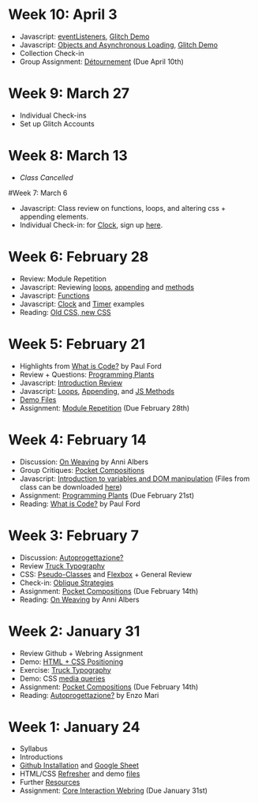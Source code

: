 <!-- and [Event Listeners](/lectures/event-listeners) -->
<!-- - Javascript Libraries: [Greensock](/lectures/gsap) -->
<!-- - Assignment: [With Feeling](/assignments/with-feeling) (Due March 6th) -->

# Week 10: April 3
- Javascript: [eventListeners](/lectures/event-listeners), [Glitch Demo](https://glitch.com/~s20-lab-eventlisteners) 
- Javascript: [Objects and Asynchronous Loading](/lectures/javascript-objects), [Glitch Demo](https://glitch.com/~s20-lab-objects) 
- Collection Check-in
- Group Assignment: [Détournement](/assignments/detournement) (Due April 10th)


# Week 9: March 27 
- Individual Check-ins
- Set up Glitch Accounts


# Week 8: March 13
- *Class Cancelled*


#Week 7: March 6
- Javascript: Class review on functions, loops, and altering css + appending elements.
- Individual Check-in: for [Clock](https://devinwashburn.com/coreinteraction/project2.html), sign up [here](https://docs.google.com/spreadsheets/d/1VH5AC_gxLTxArsEKC14MXXKePEWfDddCkg2z9I6V5Z0/edit?usp=sharing).



# Week 6: February 28

- Review: Module Repetition
- Javascript: Reviewing [loops](/lectures/javascript-loops), [appending](/lectures/javascript-appending) and [methods](/lectures/javascript-methods)
- Javascript: [Functions](/lectures/functions) 
- Javascript: [Clock](/files/feb-28-timer.zip) and [Timer](/files/feb-28-clock.zip) examples
- Reading: [Old CSS, new CSS](https://eev.ee/blog/2020/02/01/old-css-new-css/)

# Week 5: February 21

- Highlights from [What is Code?](https://www.bloomberg.com/graphics/2015-paul-ford-what-is-code/) by Paul Ford
- Review + Questions: [Programming Plants](/assignments/programming-plants)
- Javascript: [Introduction Review](/lectures/javascript-1)
- Javascript: [Loops](/lectures/javascript-loops), [Appending](/lectures/javascript-appending), and [JS Methods](/lectures/javascript-methods)
- [Demo Files](/files/feb-21.zip)
- Assignment: [Module Repetition](/assignments/repetition) (Due February 28th)
<!-- - Assignment:  -->


# Week 4: February 14

- Discussion: [On Weaving](https://arena-attachments.s3.amazonaws.com/2597972/2065c555bbd04503da9df3d3ec5052dc.pdf?1535137003) by Anni Albers
- Group Critiques: [Pocket Compositions](/assignments/pocket)
- Javascript: [Introduction to variables and DOM manipulation](/lectures/javascript-1) (Files from class can be downloaded [here](/files/feb-14.zip))
- Assignment: [Programming Plants](/assignments/programming-plants) (Due February 21st)
- Reading: [What is Code?](https://www.bloomberg.com/graphics/2015-paul-ford-what-is-code/) by Paul Ford

# Week 3: February 7
- Discussion: [Autoprogettazione?](https://arena-attachments.s3.amazonaws.com/1771862/174a7eb1f1ba1046f2413ed7cbd00ccc.pdf?1518800745)
- Review [Truck Typography](/assignments/truck-type)
- CSS: [Pseudo-Classes](/lectures/html-css-part-3) and [Flexbox](/lectures/html-css-flexbox) + General Review
- Check-in: [Oblique Strategies](https://devinwashburn.com/coreinteraction/project1.html)
- Assignment: [Pocket Compositions](/assignments/pocket) (Due February 14th)
- Reading: [On Weaving](https://arena-attachments.s3.amazonaws.com/2597972/2065c555bbd04503da9df3d3ec5052dc.pdf?1535137003) by Anni Albers

# Week 2: January 31
- Review Github + Webring Assignment
- Demo: [HTML + CSS Positioning](/lectures/html-css-part-2)
- Exercise: [Truck Typography](/assignments/truck-type)
- Demo: CSS [media queries](/lectures/media)
- Assignment: [Pocket Compositions](/assignments/pocket) (Due February 14th)
- Reading: [Autoprogettazione?](https://arena-attachments.s3.amazonaws.com/1771862/174a7eb1f1ba1046f2413ed7cbd00ccc.pdf?1518800745) by Enzo Mari

# Week 1: January 24	
- Syllabus
- Introductions
- [Github Installation](/lectures/github) and [Google Sheet](https://docs.google.com/spreadsheets/d/1zs-5NcqBZeeb1_Nd0Zv0Lx9D1G5n_vOaoC8FbEfUzZg/)
- HTML/CSS [Refresher](/lectures/html-css-basics) and demo [files](/files/basic-html.zip)
- Further [Resources](/resources)
- Assignment: [Core Interaction Webring](/assignments/webring) (Due January 31st)
